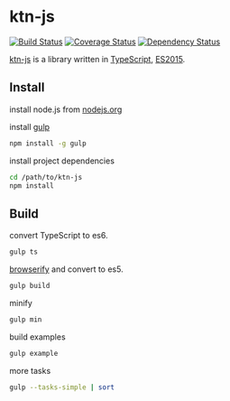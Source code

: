 # ktn-js
[![Build Status](https://travis-ci.org/kittttttan/ktn-js.png?branch=master)](https://travis-ci.org/kittttttan/ktn-js)
[![Coverage Status](https://coveralls.io/repos/kittttttan/ktn-js/badge.png)](https://coveralls.io/r/kittttttan/ktn-js)
[![Dependency Status](https://gemnasium.com/kittttttan/ktn-js.png)](https://gemnasium.com/kittttttan/ktn-js)

[ktn-js](https://github.com/kittttttan/ktn-js) is a library written in [TypeScript](http://www.typescriptlang.org/), [ES2015](https://babeljs.io/docs/learn-es2015/).


## Install

install node.js from [nodejs.org](https://nodejs.org/)

install [gulp](http://gulpjs.com/)

```bash
npm install -g gulp
```

install project dependencies

```bash
cd /path/to/ktn-js
npm install
```

## Build

convert TypeScript to es6.

```bash
gulp ts
```

[browserify](http://browserify.org/) and convert to es5.

```bash
gulp build
```

minify

```bash
gulp min
```

build examples

```bash
gulp example
```

more tasks

```bash
gulp --tasks-simple | sort
```
